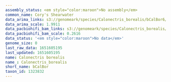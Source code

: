 ```yaml
---
assembly_status: <em style="color:maroon">No assembly</em>
common_name: Cory's Shearwater
data_arima_links: s3://genomeark/species/Calonectris_borealis/bCalBor6/genomic_data/arima/<br>
data_arima_scale: 1.9911
data_pacbiohifi_bam_links: s3://genomeark/species/Calonectris_borealis/bCalBor6/genomic_data/pacbio_hifi/<br>
data_pacbiohifi_bam_scale: 0.2616
data_status: '<em style="color:maroon">No data</em>'
genome_size: 0
last_raw_data: 1651605195
last_updated: 1651605195
name: Calonectris borealis
name_: Calonectris_borealis
short_name: bCalBor
taxon_id: 1323832
---
```

